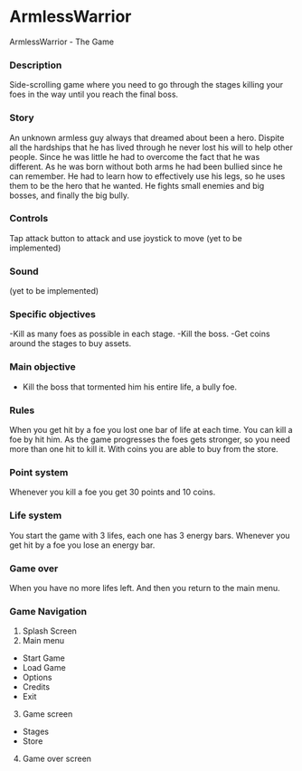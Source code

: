 # ArmlessWarrior
ArmlessWarrior - The Game

### Description
Side-scrolling game where you need to go through the stages killing your foes in the way until you reach the final boss.

### Story
An unknown armless guy always that dreamed about been a hero. Dispite all the hardships that he has lived through he never lost his will to help other people. Since he was little he had to overcome the fact that he was different. As he was born without both arms he had been bullied since he can remember. He had to learn how to effectively use his legs, so he uses them to be the hero that he wanted. He fights small enemies and big bosses, and finally the big bully.

### Controls
Tap attack button to attack and use joystick to move (yet to be implemented)

### Sound
(yet to be implemented)

### Specific objectives
-Kill as many foes as possible in each stage.
-Kill the boss.
-Get coins around the stages to buy assets.

### Main objective
- Kill the boss that tormented him his entire life, a bully foe.

### Rules
When you get hit by a foe you lost one bar of life at each time.
You can kill a foe by hit him. As the game progresses the foes gets stronger, so you need more than one hit to kill it.
With coins you are able to buy from the store.

### Point system
Whenever you kill a foe you get 30 points and 10 coins.

### Life system
You start the game with 3 lifes, each one has 3 energy bars. Whenever you get hit by a foe you lose an energy bar.

### Game over
When you have no more lifes left. And then you return to the main menu.

### Game Navigation

1. Splash Screen
2. Main menu
- Start Game
- Load Game
- Options
- Credits
- Exit
3. Game screen
- Stages
- Store
4. Game over screen

